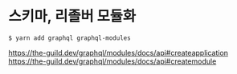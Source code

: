 # 스키마, 리졸버 모듈화

```
$ yarn add graphql graphql-modules
```

https://the-guild.dev/graphql/modules/docs/api#createapplication  
https://the-guild.dev/graphql/modules/docs/api#createmodule
